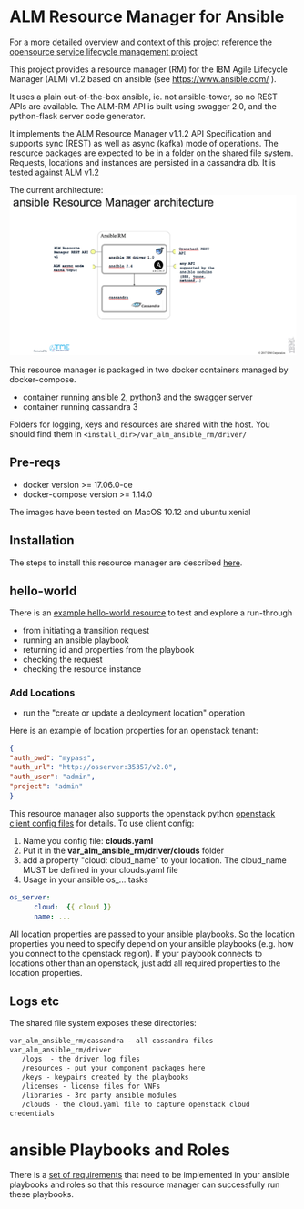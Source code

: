 # ALM Resource Manager for Ansible
For a more detailed overview and context of this project reference the [opensource service lifecycle management project]( https://github.com/IBM/open-source-service-lifecycle-mgmt/blob/master/README.md)

This project provides a resource manager (RM) for the IBM Agile Lifecycle Manager (ALM) v1.2 based on ansible (see https://www.ansible.com/ ).

It uses a plain out-of-the-box ansible, ie. not ansible-tower, so no REST APIs are available.
The ALM-RM API is built using swagger 2.0, and the python-flask server code generator.

It implements the ALM Resource Manager v1.1.2 API Specification and supports sync (REST) as well as async (kafka) mode of operations.
The resource packages are expected to be in a folder on the shared file system.
Requests, locations and instances are persisted in a cassandra db.
It is tested against ALM v1.2

The current architecture:
![ansible resource manager architecture](docs/ansibleRM.png)

This resource manager is packaged in two docker containers managed by docker-compose.
- container running ansible 2, python3 and the swagger server
- container running cassandra 3

Folders for logging, keys and resources are shared with the host.
You should find them in `<install_dir>/var_alm_ansible_rm/driver/`

## Pre-reqs
- docker version >= 17.06.0-ce
- docker-compose version >= 1.14.0

The images have been tested on MacOS 10.12 and ubuntu xenial

## Installation
The steps to install this resource manager are described [here](docs/installation.md).

## hello-world
There is an [example hello-world resource](docs/hello-world.md) to test and explore a run-through
* from initiating a transition request
* running an ansible playbook
* returning id and properties from the playbook
* checking the request
* checking the resource instance


### Add Locations
- run the "create or update a deployment location" operation

Here is an example of location properties for an openstack tenant:  

```json
{
"auth_pwd": "mypass",
"auth_url": "http://osserver:35357/v2.0",
"auth_user": "admin",
"project": "admin"
}
```

This resource manager also supports the openstack python [openstack client config files](https://docs.openstack.org/os-client-config/latest/user/configuration.html) for details.
To use client config:
1. Name you config file: **clouds.yaml**
2. Put it in the **var_alm_ansible_rm/driver/clouds** folder
3. add a property "cloud: cloud_name" to your location. The cloud_name MUST be defined in your clouds.yaml file
4. Usage in your ansible os_... tasks
```yaml
os_server:
      cloud:  {{ cloud }}
      name: ...
```

All location properties are passed to your ansible playbooks.
So the location properties you need to specify depend on your ansible playbooks (e.g. how you connect to the openstack region). If your playbook connects to locations other than an openstack, just add all required properties to the location properties.


## Logs etc
The shared file system exposes these directories:
```
var_alm_ansible_rm/cassandra - all cassandra files
var_alm_ansible_rm/driver
   /logs  - the driver log files
   /resources - put your component packages here
   /keys - keypairs created by the playbooks
   /licenses - license files for VNFs
   /libraries - 3rd party ansible modules
   /clouds - the cloud.yaml file to capture openstack cloud credentials
```

# ansible Playbooks and Roles
There is a [set of requirements](docs/ansible-requirements.md) that need to be implemented in your ansible playbooks and roles so that this resource manager can successfully run these playbooks.
